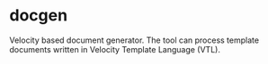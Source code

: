 docgen
======

Velocity based document generator.
The tool can process template documents written in Velocity Template Language (VTL).
